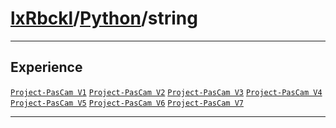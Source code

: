 # [lxRbckl](https://github.com/lxRbckl/lxRbckl/tree/main)/[Python](https://github.com/lxRbckl/lxRbckl/tree/main/Python)/string

---



## Experience


[`Project-PasCam V1`](https://github.com/lxRbckl/Project-PasCam/blob/V1/README.md) [`Project-PasCam V2`](https://github.com/lxRbckl/Project-PasCam/blob/V2/README.md) [`Project-PasCam V3`](https://github.com/lxRbckl/Project-PasCam/blob/V3/README.md) [`Project-PasCam V4`](https://github.com/lxRbckl/Project-PasCam/blob/V4/README.md) [`Project-PasCam V5`](https://github.com/lxRbckl/Project-PasCam/blob/V5/README.md) [`Project-PasCam V6`](https://github.com/lxRbckl/Project-PasCam/blob/V6/README.md) [`Project-PasCam V7`](https://github.com/lxRbckl/Project-PasCam/blob/V7/README.md)




---